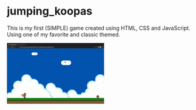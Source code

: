 # jumping_koopas
This is my first (SIMPLE) game created using HTML, CSS and JavaScript. Using one of my favorite and classic themed.

<img src="https://github.com/JoshuaRosado/jumping_koopas/blob/sync_wave/jumping_koopas.gif" width="256"/>

